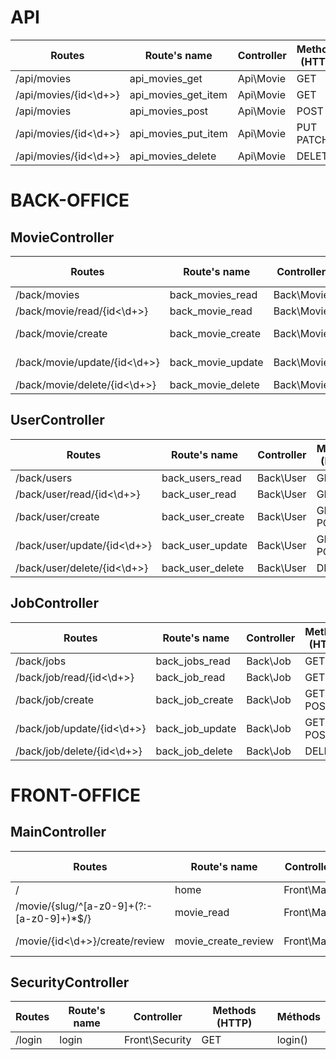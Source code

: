 # API

| Routes                | Route's name        | Controller | Methods (HTTP) | Méthods      |
| --------------------- | ------------------- | ---------- | -------------- | ------------ |
| /api/movies           | api_movies_get      | Api\Movie  | GET            | readMovies() |
| /api/movies/{id<\d+>} | api_movies_get_item | Api\Movie  | GET            | readMovie()  |
| /api/movies           | api_movies_post     | Api\Movie  | POST           | create()     |
| /api/movies/{id<\d+>} | api_movies_put_item | Api\Movie  | PUT PATCH      | update()     |
| /api/movies/{id<\d+>} | api_movies_delete   | Api\Movie  | DELETE         | delete()     |

# BACK-OFFICE

## MovieController

| Routes                       | Route's name      | Controller | Methods (HTTP) | Méthods      |
| ---------------------------- | ----------------- | ---------- | -------------- | ------------ |
| /back/movies                 | back_movies_read  | Back\Movie | GET            | readMovies() |
| /back/movie/read/{id<\d+>}   | back_movie_read   | Back\Movie | GET            | readMovie()  |
| /back/movie/create           | back_movie_create | Back\Movie | GET POST       | create()     |
| /back/movie/update/{id<\d+>} | back_movie_update | Back\Movie | GET POST       | update()     |
| /back/movie/delete/{id<\d+>} | back_movie_delete | Back\Movie | DELETE         | delete()     |

## UserController

| Routes                      | Route's name     | Controller | Methods (HTTP) | Méthods     |
| --------------------------- | ---------------- | ---------- | -------------- | ----------- |
| /back/users                 | back_users_read  | Back\User  | GET            | readUsers() |
| /back/user/read/{id<\d+>}   | back_user_read   | Back\User  | GET            | readUser()  |
| /back/user/create           | back_user_create | Back\User  | GET POST       | create()    |
| /back/user/update/{id<\d+>} | back_user_update | Back\User  | GET POST       | update()    |
| /back/user/delete/{id<\d+>} | back_user_delete | Back\User  | DELETE         | delete()    |

## JobController

| Routes                     | Route's name    | Controller | Methods (HTTP) | Méthods    |
| -------------------------- | --------------- | ---------- | -------------- | ---------- |
| /back/jobs                 | back_jobs_read  | Back\Job   | GET            | readJobs() |
| /back/job/read/{id<\d+>}   | back_job_read   | Back\Job   | GET            | readJob()  |
| /back/job/create           | back_job_create | Back\Job   | GET POST       | create()   |
| /back/job/update/{id<\d+>} | back_job_update | Back\Job   | GET POST       | update()   |
| /back/job/delete/{id<\d+>} | back_job_delete | Back\Job   | DELETE         | delete()   |

# FRONT-OFFICE

## MainController

| Routes                                    | Route's name        | Controller | Methods (HTTP) | Méthods     |
| ----------------------------------------- | ------------------- | ---------- | -------------- | ----------- |
| /                                         | home                | Front\Main | GET            | home()      |
| /movie/{slug/^[a-z0-9]+(?:-[a-z0-9]+)*$/} | movie_read          | Front\Main | GET            | readMovie() |
| /movie/{id<\d+>}/create/review            | movie_create_review | Front\Main | GET POST       | create()    |

## SecurityController

| Routes | Route's name | Controller     | Methods (HTTP) | Méthods |
| ------ | ------------ | -------------- | -------------- | ------- |
| /login | login        | Front\Security | GET            | login() |